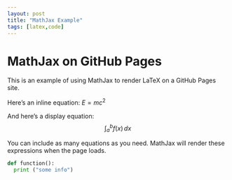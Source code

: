 ```yaml
---
layout: post
title: "MathJax Example"
tags: [latex,code]
---
```


<!-- Include the MathJax script for LaTeX rendering -->
<script type="text/javascript" async
  src="https://cdnjs.cloudflare.com/ajax/libs/mathjax/2.7.7/MathJax.js?config=TeX-MML-AM_CHTML">
</script>
<script type="text/x-mathjax-config">
    MathJax.Hub.Config({
        tex2jax: {inlineMath: [['$','$'], ['\\(','\\)']]},
        "HTML-CSS": { scale: 90 }
    });
</script>

# MathJax on GitHub Pages

This is an example of using MathJax to render LaTeX on a GitHub Pages site.

Here’s an inline equation: $E = mc^2$

And here’s a display equation:
$$
\int_{a}^{b} f(x) \,dx
$$

You can include as many equations as you need. MathJax will render these expressions when the page loads.

```python
def function():
  print ("some info")
```
